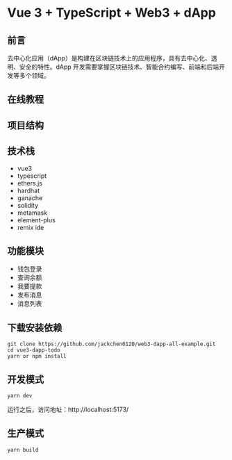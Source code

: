 # Vue 3 + TypeScript + Web3 + dApp

## 前言

去中心化应用（dApp）是构建在区块链技术上的应用程序，具有去中心化、透明、安全的特性。dApp 开发需要掌握区块链技术、智能合约编写、前端和后端开发等多个领域。

## 在线教程

## 项目结构

## 技术栈

* vue3
* typescript
* ethers.js
* hardhat
* ganache
* solidity
* metamask
* element-plus
* remix ide

## 功能模块

* 钱包登录
* 查询余额
* 我要提款
* 发布消息
* 消息列表

## 下载安装依赖

```shell
git clone https://github.com/jackchen0120/web3-dapp-all-example.git
cd vue3-dapp-todo
yarn or npm install
```

## 开发模式

```shell
yarn dev
```

运行之后，访问地址：http://localhost:5173/

## 生产模式

```shell
yarn build
```
